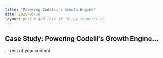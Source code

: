 ```yaml
---
title: "Powering Codelii's Growth Engine"
date: 2025-05-10
layout: post # Add this if Chirpy requires it
---
```


## Case Study: Powering Codelii's Growth Engine...
... rest of your content